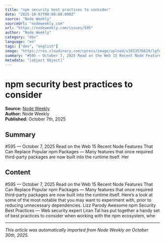 ```yaml
---
title: "npm security best practices to consider"
date: "2025-10-07T00:00:00.000Z"
source: "Node Weekly"
sourceUrl: "nodeweekly.com"
url: "https://nodeweekly.com/issues/595"
author: "Node Weekly"
category: "dev"
language: "en"
tags: ["dev", "english"]
image: "https://res.cloudinary.com/cpress/image/upload/v1653576619/lgfqinzbdqttwmhvljxb.png"
summary: "#​595 — October 7, 2025 Read on the Web 15 Recent Node Features That Can Replace Popular npm Packages — Many features that once required third-party packages are now built into the runtime itself. Her"
metadata: "[object Object]"
---
```


# npm security best practices to consider

**Source:** [Node Weekly](https://nodeweekly.com/issues/595)  
**Author:** Node Weekly  
**Published:** October 7th, 2025  

## Summary

#​595 — October 7, 2025 Read on the Web 15 Recent Node Features That Can Replace Popular npm Packages — Many features that once required third-party packages are now built into the runtime itself. Her

## Content

#​595 — October 7, 2025 Read on the Web 15 Recent Node Features That Can Replace Popular npm Packages — Many features that once required third-party packages are now built into the runtime itself. Here’s a look at some of the most notable that you may want to experiment with, prior to reducing unnecessary dependencies. Lizz Parody Awesome npm Security Best Practices — Web security expert Liran Tal has put together a handy set of best practices to consider when working with the npm ecosystem, whe

---

*This article was automatically imported from Node Weekly on October 30th, 2025.*
